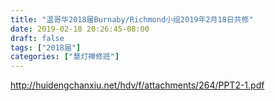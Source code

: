 ```yaml
---
title: "温哥华2018届Burnaby/Richmond小组2019年2月18日共修"
date: 2019-02-18 20:26:45-08:00
draft: false
tags: ["2018届"]
categories: ["慧灯禅修班"]
---
```

http://huidengchanxiu.net/hdv/f/attachments/264/PPT2-1.pdf
